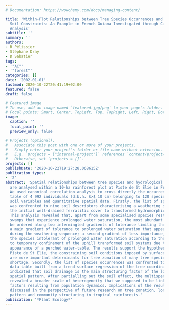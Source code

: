 ```yaml
---
# Documentation: https://wowchemy.com/docs/managing-content/

title: 'Within-Plot Relationships between Tree Species Occurrences and Hydrological
  Soil Constraints: An Example in French Guiana Investigated through Canonical Correlation
  Analysis'
subtitle: ''
summary: ''
authors:
- R Pélissier
- Stéphane Dray
- D Sabatier
tags:
- '"AC"'
- '"forest"'
categories: []
date: '2002-01-01'
lastmod: 2020-10-22T20:41:19+02:00
featured: false
draft: false

# Featured image
# To use, add an image named `featured.jpg/png` to your page's folder.
# Focal points: Smart, Center, TopLeft, Top, TopRight, Left, Right, BottomLeft, Bottom, BottomRight.
image:
  caption: ''
  focal_point: ''
  preview_only: false

# Projects (optional).
#   Associate this post with one or more of your projects.
#   Simply enter your project's folder or file name without extension.
#   E.g. `projects = ["internal-project"]` references `content/project/deep-learning/index.md`.
#   Otherwise, set `projects = []`.
projects: []
publishDate: '2020-10-22T19:27:28.068615Z'
publication_types:
- '2'
abstract: 'Spatial relationships between tree species and hydrological soil constraints
  are analysed within a 10-ha rainforest plot at Piste de St Elie in French Guiana.
  We used canonical correlation analysis to cross directly the occurrence-by- species
  table of 4 992 individuals (d.b.h. $>$ 10 cm) belonging to 120 species with qualitative
  soil variables and quantitative spatial data. Firstly, the list of species occurrences
  was confronted to nine soil descriptors characterising a weathering sequence from
  the initial well-drained ferralitic cover to transformed hydromorphic soil conditions.
  This analysis revealed that, apart from some specialised species restricted to the
  swamps that experience prolonged water saturation, the most abundant species can
  be ordered along two intermingled gradients of tolerance limiting their niche amplitude:
  a main gradient of tolerance to prolonged water saturation that appears down slope
  during the weathering sequence; a second gradient of less importance, displaying
  the species intolerant of prolonged water saturation according to their tolerance
  to temporary confinement of the uphill transformed soil systems due to the late
  appearance of a perched water-table. The results support the hypothesis that at
  Piste de St Elie, the constraining soil conditions imposed by surface water saturation
  are more important determinants for tree zonation of many tree species than water
  shortage. Secondly, the list of species occurrences was confronted to a spatial
  data table built from a trend surface regression of the tree coordinates. This analysis
  indicated that soil drainage is the main structuring factor of the local multispecies
  spatial pattern. After partialling out the soil effect, the multispecies pattern
  revealed a broader scale of heterogeneity that we supposed to be linked to endogenous
  factors resulting from population dynamics. Implications of the results are then
  discussed in the perspective of future research on tree zonation, local diversity
  pattern and community structuring in tropical rainforests.'
publication: '*Plant Ecology*'
---
```


